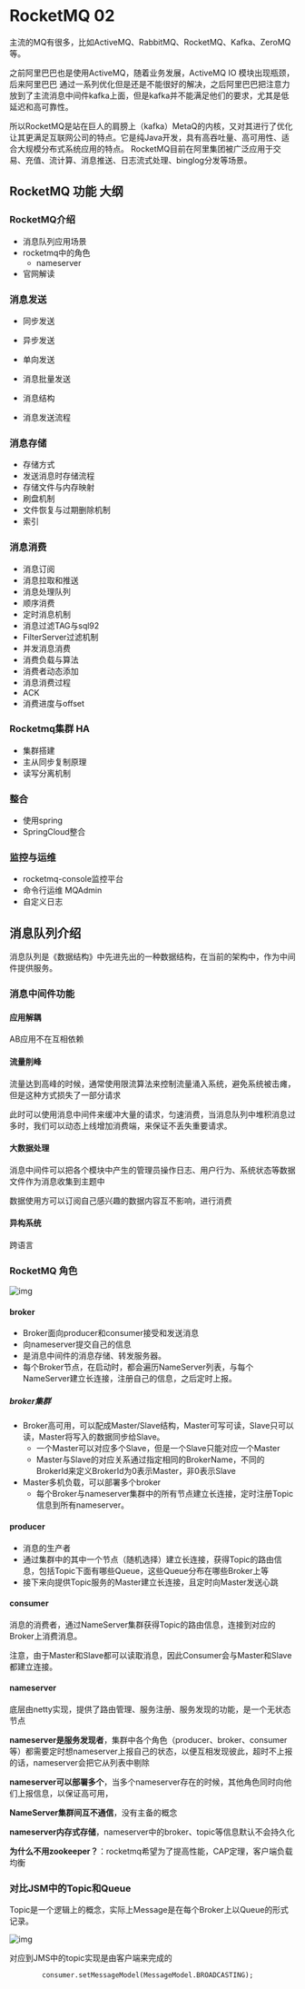 # RocketMQ 02

主流的MQ有很多，比如ActiveMQ、RabbitMQ、RocketMQ、Kafka、ZeroMQ等。

之前阿里巴巴也是使用ActiveMQ，随着业务发展，ActiveMQ IO 模块出现瓶颈，后来阿里巴巴 通过一系列优化但是还是不能很好的解决，之后阿里巴巴把注意力放到了主流消息中间件kafka上面，但是kafka并不能满足他们的要求，尤其是低延迟和高可靠性。

所以RocketMQ是站在巨人的肩膀上（kafka）MetaQ的内核，又对其进行了优化让其更满足互联网公司的特点。它是纯Java开发，具有高吞吐量、高可用性、适合大规模分布式系统应用的特点。 RocketMQ目前在阿里集团被广泛应用于交易、充值、流计算、消息推送、日志流式处理、binglog分发等场景。

## RocketMQ 功能 大纲

### RocketMQ介绍

- 消息队列应用场景
- rocketmq中的角色
  - nameserver
- 官网解读

### 消息发送

- 同步发送

- 异步发送

- 单向发送

- 消息批量发送

- 消息结构

- 消息发送流程



### 消息存储

- 存储方式
- 发送消息时存储流程
- 存储文件与内存映射
- 刷盘机制
- 文件恢复与过期删除机制
- 索引

### 消息消费

- 消息订阅
- 消息拉取和推送
- 消息处理队列
- 顺序消费
- 定时消息机制
- 消息过滤TAG与sql92
- FilterServer过滤机制
- 并发消息消费
- 消费负载与算法
- 消费者动态添加
- 消息消费过程
- ACK
- 消费进度与offset

### Rocketmq集群 HA

- 集群搭建
- 主从同步复制原理
- 读写分离机制



### 整合

- 使用spring
- SpringCloud整合

### 监控与运维

- rocketmq-console监控平台
- 命令行运维 MQAdmin
- 自定义日志



## 消息队列介绍

消息队列是《数据结构》中先进先出的一种数据结构，在当前的架构中，作为中间件提供服务。

### 消息中间件功能

#### 应用解耦

AB应用不在互相依赖

#### 流量削峰

流量达到高峰的时候，通常使用限流算法来控制流量涌入系统，避免系统被击瘫，但是这种方式损失了一部分请求

此时可以使用消息中间件来缓冲大量的请求，匀速消费，当消息队列中堆积消息过多时，我们可以动态上线增加消费端，来保证不丢失重要请求。

#### 大数据处理

消息中间件可以把各个模块中产生的管理员操作日志、用户行为、系统状态等数据文件作为消息收集到主题中

数据使用方可以订阅自己感兴趣的数据内容互不影响，进行消费

#### 异构系统

跨语言



### RocketMQ 角色



![img](image-rocketMQ/webp)

#### broker

- Broker面向producer和consumer接受和发送消息
- 向nameserver提交自己的信息
- 是消息中间件的消息存储、转发服务器。
- 每个Broker节点，在启动时，都会遍历NameServer列表，与每个NameServer建立长连接，注册自己的信息，之后定时上报。



##### broker集群

- Broker高可用，可以配成Master/Slave结构，Master可写可读，Slave只可以读，Master将写入的数据同步给Slave。
  - 一个Master可以对应多个Slave，但是一个Slave只能对应一个Master
  - Master与Slave的对应关系通过指定相同的BrokerName，不同的BrokerId来定义BrokerId为0表示Master，非0表示Slave
- Master多机负载，可以部署多个broker
  - 每个Broker与nameserver集群中的所有节点建立长连接，定时注册Topic信息到所有nameserver。





#### producer

- 消息的生产者
- 通过集群中的其中一个节点（随机选择）建立长连接，获得Topic的路由信息，包括Topic下面有哪些Queue，这些Queue分布在哪些Broker上等
- 接下来向提供Topic服务的Master建立长连接，且定时向Master发送心跳

#### consumer

消息的消费者，通过NameServer集群获得Topic的路由信息，连接到对应的Broker上消费消息。

注意，由于Master和Slave都可以读取消息，因此Consumer会与Master和Slave都建立连接。

#### nameserver

底层由netty实现，提供了路由管理、服务注册、服务发现的功能，是一个无状态节点

**nameserver是服务发现者**，集群中各个角色（producer、broker、consumer等）都需要定时想nameserver上报自己的状态，以便互相发现彼此，超时不上报的话，nameserver会把它从列表中剔除

**nameserver可以部署多个**，当多个nameserver存在的时候，其他角色同时向他们上报信息，以保证高可用，

**NameServer集群间互不通信**，没有主备的概念

**nameserver内存式存储**，nameserver中的broker、topic等信息默认不会持久化

**为什么不用zookeeper？**：rocketmq希望为了提高性能，CAP定理，客户端负载均衡

### 对比JSM中的Topic和Queue

Topic是一个逻辑上的概念，实际上Message是在每个Broker上以Queue的形式记录。

![img](image-rocketMQ/1090617-20190626173042073-147043337.jpg)

对应到JMS中的topic实现是由客户端来完成的

```
        consumer.setMessageModel(MessageModel.BROADCASTING);
```

